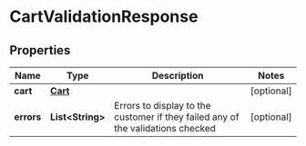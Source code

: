 
# CartValidationResponse

## Properties
Name | Type | Description | Notes
------------ | ------------- | ------------- | -------------
**cart** | [**Cart**](Cart.md) |  |  [optional]
**errors** | **List&lt;String&gt;** | Errors to display to the customer if they failed any of the validations checked |  [optional]



